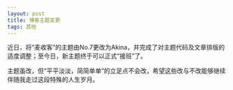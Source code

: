 ```yaml
---
layout: post
title: 博客主题变更
tags: 其他
---
```


近日，将“麦收客”的主题由No.7更改为Akina，并完成了对主题代码及文章排版的适度调整；至今日，新主题终于可以正式“接班”了。

主题虽改，但“平平淡淡，简简单单”的立足点不会改，希望这些改与不改能够继续伴随我走过这段特殊的人生岁月。
